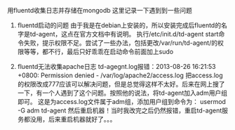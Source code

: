 用fluentd收集日志并存储在mongodb
这里记录一下遇到到一些问题

1. fluentd启动的问题
由于我是在debian上安装的，所以安装完成后fluentd的名字是td-agent，这点在官方文档中有说明。
执行/etc/init.d/td-agent start命令失败，提示权限不足。尝试了一些办法，包括更改/var/run/td-agent/的权限等等，都不行，最后只好乖乖在启动命令前面加上sudo

2. fluentd无法收集apache日志
td-agegnt.log报错：2013-08-26 16:21:53 +0800: Permission denied - /var/log/apache2/access.log
把access.log的权限改成777应该可以解决问题，但是总觉得这样不太好。后来在网上搜了一下，有一个人遇到了这个问题。按照他的说法，将td-agent加入adm用户组即可。
这是为access.log文件属于adm组，添加用户组到命令为：
usermod -G adm td-agent
然后重启机器！当时我改完之后仍然报错，重启td-agent服务都没用，后来重启机器就好了。。。
